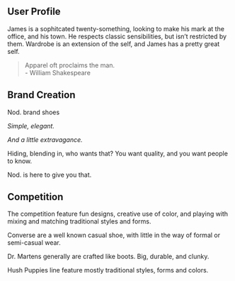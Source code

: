 ## User Profile

James is a sophitcated twenty-something, looking to make  his mark at the office, and his town. He respects classic sensibilities, but isn’t restricted by them. Wardrobe is an extension of the self, and James has a pretty great self. 

> Apparel oft proclaims the man.  
> \- William Shakespeare


## Brand Creation

Nod. brand shoes

_Simple, elegant._

_And a little extravagance._

Hiding, blending in, who wants that? You want quality, and you want people to know.

Nod. is here to give you that.


## Competition

The competition feature fun designs, creative use of color, and playing with mixing and matching traditional styles and forms.

Converse are a well known casual shoe, with little in the way of formal or semi-casual wear.

Dr. Martens generally are crafted like boots. Big, durable, and clunky.

Hush Puppies line feature mostly traditional styles, forms and colors.
